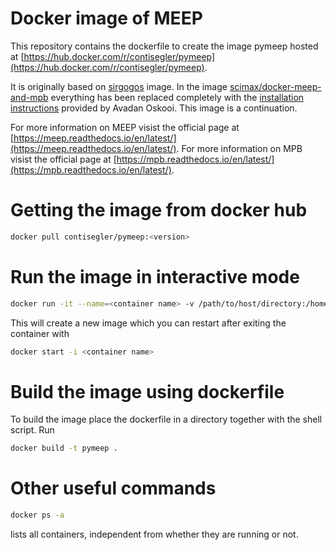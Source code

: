 # Docker image of MEEP
This repository contains the dockerfile to create the image pymeep hosted at [https://hub.docker.com/r/contisegler/pymeep](https://hub.docker.com/r/contisegler/pymeep).

It is originally based on [sirgogos](https://github.com/sirgogo/docker-meep) image. In the image [scimax/docker-meep-and-mpb](https://github.com/scimax/docker-meep-and-mpb) everything has been replaced completely with the [installation instructions](https://www.mail-archive.com/meep-discuss@ab-initio.mit.edu/msg05850.html) provided by Avadan Oskooi. This image is a continuation.

For more information on MEEP visist the official page at [https://meep.readthedocs.io/en/latest/](https://meep.readthedocs.io/en/latest/).
For more information on MPB visist the official page at [https://mpb.readthedocs.io/en/latest/](https://mpb.readthedocs.io/en/latest/).

# Getting the image from docker hub
```sh
docker pull contisegler/pymeep:<version>
```

# Run the image in interactive mode
```sh
docker run -it --name=<container name> -v /path/to/host/directory:/home/pymeep contisegler/pymeep:<version>
```
This will create a new image which you can restart after exiting the container with
```sh
docker start -i <container name>
```

# Build the image using dockerfile
To build the image place the dockerfile in a directory together with the shell script. Run
```sh
docker build -t pymeep .
```

# Other useful commands
```sh
docker ps -a
````
lists all containers, independent from whether they are running or not.
